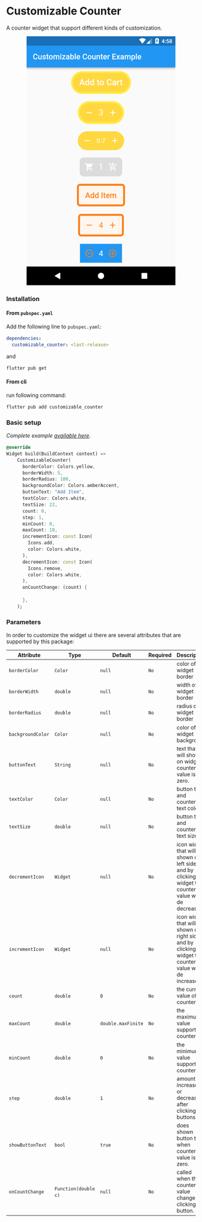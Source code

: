 <!-- 
This README describes the package. If you publish this package to pub.dev,
this README's contents appear on the landing page for your package.

For information about how to write a good package README, see the guide for
[writing package pages](https://dart.dev/guides/libraries/writing-package-pages). 

For general information about developing packages, see the Dart guide for
[creating packages](https://dart.dev/guides/libraries/create-library-packages)
and the Flutter guide for
[developing packages and plugins](https://flutter.dev/developing-packages). 
-->

# Customizable Counter

A counter widget that support different kinds of customization.

<p align="center">
	<img src="https://github.com/ihjohny/Customizable-Counter/blob/main/screenshot/screenshot.png" alt="Sample Customizable Counter" />
</p>

### Installation

#### From `pubspec.yaml`

Add the following line to `pubspec.yaml`:

```yaml
dependencies:
  customizable_counter: <last-release>
```

and

```bash
flutter pub get
```

#### From cli

run following command:

```bash
flutter pub add customizable_counter
```

### Basic setup

*Complete example [available here](https://github.com/ihjohny/Customizable-Counter/blob/main/example/lib/main.dart).*

```dart
@override
Widget build(BuildContext context) =>
    CustomizableCounter(
      borderColor: Colors.yellow,
      borderWidth: 5,
      borderRadius: 100,
      backgroundColor: Colors.amberAccent,
      buttonText: "Add Item",
      textColor: Colors.white,
      textSize: 22,
      count: 0,
      step: 1,
      minCount: 0,
      maxCount: 10,
      incrementIcon: const Icon(
        Icons.add,
        color: Colors.white,
      ),
      decrementIcon: const Icon(
        Icons.remove,
        color: Colors.white,
      ),
      onCountChange: (count) {

      },
    );
```

### Parameters

In order to customize the widget ui there are several attributes that are supported by this package:

| Attribute | Type  | Default | Required | Description |
|-----------|-------|---------|-------------|----------|
| `borderColor` | `Color` | `null` | `No` | color of widget border |
| `borderWidth` | `double` | `null`  | `No` | width of widget border |
| `borderRadius` | `double` | `null` | `No` | radius of widget border |
| `backgroundColor` | `Color` | `null` | `No` | color of widget background |
| `buttonText` | `String` | `null` | `No` | text that will shown on widget if counter value is zero. |
| `textColor` | `Color` | `null` | `No` | button title and counter text color |
| `textSize` | `double` | `null` | `No` | button title and counter text size |
| `decrementIcon` | `Widget` | `null` | `No` | icon widget that will be shown on left side and by clicking this widget the counter value will de decreased. |
| `incrementIcon` | `Widget` | `null` | `No` | icon widget that will be shown on right side and by clicking this widget the counter value will de increased. |
| `count` | `double` | `0` | `No` | the current value of the counter. |
| `maxCount` | `double` | `double.maxFinite` | `No` | the maximum value support for counter |
| `minCount` | `double` | `0` | `No` | the minimum value support for counter |
| `step` | `double` | `1` | `No` | amount increased or decreased after clicking buttons. |
| `showButtonText` | `bool` | `true` | `No` | does shown button text when counter value is zero. |
| `onCountChange` | `Function(double c)` | `null` | `No` | called when the counter value change by clicking button. |

